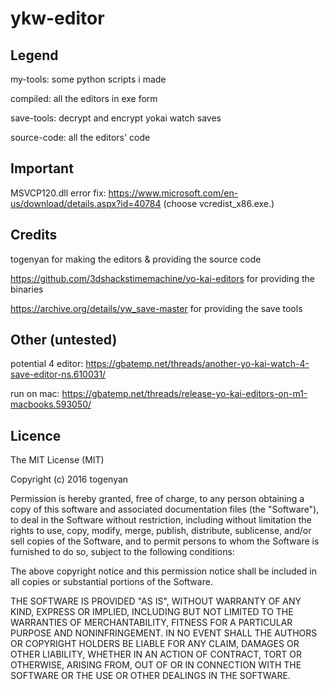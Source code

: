 # ykw-editor


## Legend

my-tools: some python scripts i made

compiled: all the editors in exe form

save-tools: decrypt and encrypt yokai watch saves

source-code: all the editors' code

## Important

MSVCP120.dll error fix: https://www.microsoft.com/en-us/download/details.aspx?id=40784
(choose vcredist_x86.exe.)


## Credits

togenyan for making the editors & providing the source code

https://github.com/3dshackstimemachine/yo-kai-editors for providing the binaries

https://archive.org/details/yw_save-master for providing the save tools


## Other (untested)

potential 4 editor: https://gbatemp.net/threads/another-yo-kai-watch-4-save-editor-ns.610031/

run on mac: https://gbatemp.net/threads/release-yo-kai-editors-on-m1-macbooks.593050/


## Licence

The MIT License (MIT)

Copyright (c) 2016 togenyan

Permission is hereby granted, free of charge, to any person obtaining a copy
of this software and associated documentation files (the "Software"), to deal
in the Software without restriction, including without limitation the rights
to use, copy, modify, merge, publish, distribute, sublicense, and/or sell
copies of the Software, and to permit persons to whom the Software is
furnished to do so, subject to the following conditions:

The above copyright notice and this permission notice shall be included in all
copies or substantial portions of the Software.

THE SOFTWARE IS PROVIDED "AS IS", WITHOUT WARRANTY OF ANY KIND, EXPRESS OR
IMPLIED, INCLUDING BUT NOT LIMITED TO THE WARRANTIES OF MERCHANTABILITY,
FITNESS FOR A PARTICULAR PURPOSE AND NONINFRINGEMENT. IN NO EVENT SHALL THE
AUTHORS OR COPYRIGHT HOLDERS BE LIABLE FOR ANY CLAIM, DAMAGES OR OTHER
LIABILITY, WHETHER IN AN ACTION OF CONTRACT, TORT OR OTHERWISE, ARISING FROM,
OUT OF OR IN CONNECTION WITH THE SOFTWARE OR THE USE OR OTHER DEALINGS IN THE
SOFTWARE.
